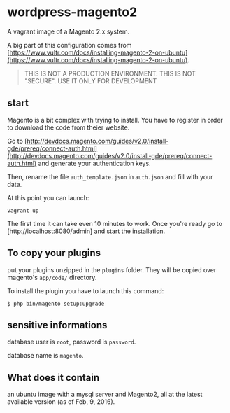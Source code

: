 # wordpress-magento2
A vagrant image of a Magento 2.x system. 

A big part of this configuration comes from [https://www.vultr.com/docs/installing-magento-2-on-ubuntu](https://www.vultr.com/docs/installing-magento-2-on-ubuntu).

> THIS IS NOT A PRODUCTION ENVIRONMENT. THIS IS NOT "SECURE". USE IT ONLY FOR DEVELOPMENT

## start 

Magento is a bit complex with trying to install. You have to register in order to download the code from theier website. 

Go to [http://devdocs.magento.com/guides/v2.0/install-gde/prereq/connect-auth.html](http://devdocs.magento.com/guides/v2.0/install-gde/prereq/connect-auth.html) and generate your authentication keys. 

Then, rename the file `auth_template.json` in `auth.json` and fill with your data. 

At this point you can launch: 

```
vagrant up 
```

The first time it can take even 10 minutes to work. Once you're ready go to [http://localhost:8080/admin] and start the installation.  

## To copy your plugins

put your plugins unzipped in the `plugins` folder. They will be copied over magento's `app/code/` directory. 

To install the plugin you have to launch this command: 

```
$ php bin/magento setup:upgrade
```

## sensitive informations 

database user is `root`, password is `password`. 

database name is `magento`. 

## What does it contain 

an ubuntu image with a mysql server and Magento2, all at the latest available version (as of Feb, 9, 2016). 

